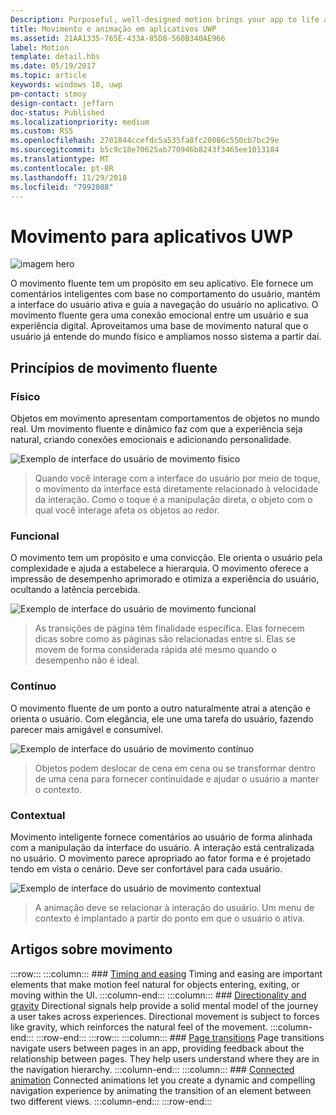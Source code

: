 ```yaml
---
Description: Purposeful, well-designed motion brings your app to life and makes the experience feel crafted and polished. Help users understand context changes, and tie experiences together with visual transitions.
title: Movimento e animação em aplicativos UWP
ms.assetid: 21AA1335-765E-433A-85D8-560B340AE966
label: Motion
template: detail.hbs
ms.date: 05/19/2017
ms.topic: article
keywords: windows 10, uwp
pm-contact: stmoy
design-contact: jeffarn
doc-status: Published
ms.localizationpriority: medium
ms.custom: RS5
ms.openlocfilehash: 2701844ccefdc5a535fa8fc20086c550cb7bc29e
ms.sourcegitcommit: b5c9c18e70625ab770946b8243f3465ee1013184
ms.translationtype: MT
ms.contentlocale: pt-BR
ms.lasthandoff: 11/29/2018
ms.locfileid: "7992088"
---
```

# <a name="motion-for-uwp-apps"></a>Movimento para aplicativos UWP

![imagem hero](images/header-motion2.svg)

O movimento fluente tem um propósito em seu aplicativo. Ele fornece um comentários inteligentes com base no comportamento do usuário, mantém a interface do usuário ativa e guia a navegação do usuário no aplicativo. O movimento fluente gera uma conexão emocional entre um usuário e sua experiência digital. Aproveitamos uma base de movimento natural que o usuário já entende do mundo físico e ampliamos nosso sistema a partir daí.

## <a name="fluent-motion-principles"></a>Princípios de movimento fluente

### <a name="physical"></a>Físico

Objetos em movimento apresentam comportamentos de objetos no mundo real. Um movimento fluente e dinâmico faz com que a experiência seja natural, criando conexões emocionais e adicionando personalidade.

![Exemplo de interface do usuário de movimento físico](images/Physical.gif)
> Quando você interage com a interface do usuário por meio de toque, o movimento da interface está diretamente relacionado à velocidade da interação. Como o toque é a manipulação direta, o objeto com o qual você interage afeta os objetos ao redor.

### <a name="functional"></a>Funcional

O movimento tem um propósito e uma convicção. Ele orienta o usuário pela complexidade e ajuda a estabelece a hierarquia. O movimento oferece a impressão de desempenho aprimorado e otimiza a experiência do usuário, ocultando a latência percebida.

![Exemplo de interface do usuário de movimento funcional](images/functional.gif)
> As transições de página têm finalidade específica. Elas fornecem dicas sobre como as páginas são relacionadas entre si. Elas se movem de forma considerada rápida até mesmo quando o desempenho não é ideal.

### <a name="continuous"></a>Contínuo

O movimento fluente de um ponto a outro naturalmente atrai a atenção e orienta o usuário. Com elegância, ele une uma tarefa do usuário, fazendo parecer mais amigável e consumível.

![Exemplo de interface do usuário de movimento contínuo](images/continuous3.gif)
> Objetos podem deslocar de cena em cena ou se transformar dentro de uma cena para fornecer continuidade e ajudar o usuário a manter o contexto.

### <a name="contextual"></a>Contextual

Movimento inteligente fornece comentários ao usuário de forma alinhada com a manipulação da interface do usuário. A interação está centralizada no usuário. O movimento parece apropriado ao fator forma e é projetado tendo em vista o cenário. Deve ser confortável para cada usuário.

![Exemplo de interface do usuário de movimento contextual](images/Contextual.gif)
> A animação deve se relacionar à interação do usuário. Um menu de contexto é implantado a partir do ponto em que o usuário o ativa. 

## <a name="motion-articles"></a>Artigos sobre movimento

:::row:::
    :::column:::
        ### [Timing and easing](timing-and-easing.md)
        Timing and easing are important elements that make motion feel natural for objects entering, exiting, or moving within the UI.
    :::column-end:::
    :::column:::
        ### [Directionality and gravity](directionality-and-gravity.md)
        Directional signals help provide a solid mental model of the journey a user takes across experiences. Directional movement is subject to forces like gravity, which reinforces the natural feel of the movement.
    :::column-end:::
:::row-end:::
:::row:::
    :::column:::
        ### [Page transitions](page-transitions.md)
        Page transitions navigate users between pages in an app, providing feedback about the relationship between pages. They help users understand where they are in the navigation hierarchy.
    :::column-end:::
    :::column:::
        ### [Connected animation](connected-animation.md)
        Connected animations let you create a dynamic and compelling navigation experience by animating the transition of an element between two different views.
    :::column-end:::
:::row-end:::
